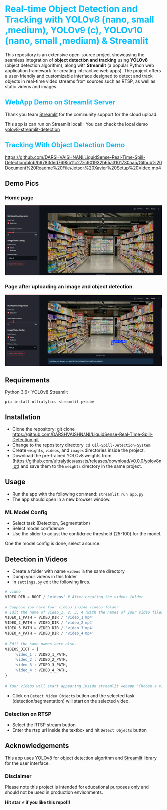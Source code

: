 # <span style="color:deepskyblue"> Real-time Object Detection and Tracking with YOLOv8 (nano, small ,medium), YOLOv9 (c), YOLOv10 (nano, small ,medium) & Streamlit </span>

This repository is an extensive open-source project showcasing the seamless integration of **object detection and tracking** using **YOLOv8** (object detection algorithm), along with **Streamlit** (a popular Python web application framework for creating interactive web apps). The project offers a user-friendly and customizable interface designed to detect and track objects in real-time video streams from sources such as RTSP, as well as static videos and images.


## <span style="color:deepskyblue">WebApp Demo on Streamlit Server</span>

Thank you team [Streamlit](<https://github.com/streamlit/streamlit>) for the community support for the cloud upload. 

This app is can run on Streamlit local!!! You can check the local demo 
[yolov8-streamlit-detection](https://localhost/8501)

## <span style="color:deepskyblue"> Tracking With Object Detection Demo</span>

https://github.com/DARSHVAISHNANI/LiquidSense-Real-Time-Spill-Detection/blob/b9783ded7695b11c273c901932b65a3101730aa5/Github%20Document%20Readme%20File/Jetson%20Xavier%20Setup%20Video.mp4


## Demo Pics

### Home page

<img src="https://github.com/DARSHVAISHNANI/LiquidSense-Real-Time-Spill-Detection/blob/1a73b4a994e449362be9110bb9ef49a2a12874c6/Github%20Document%20Readme%20File/image-5.png">

### Page after uploading an image and object detection

<img src="https://github.com/DARSHVAISHNANI/LiquidSense-Real-Time-Spill-Detection/blob/b9783ded7695b11c273c901932b65a3101730aa5/Github%20Document%20Readme%20File/image-3.png" >

## Requirements

Python 3.6+
YOLOv8
Streamlit

```bash
pip install ultralytics streamlit pytube
```

## Installation

- Clone the repository: git clone [<https://github.com/DARSHVAISHNANI/LiquidSense-Real-Time-Spill-Detection.git>](https://github.com/DARSHVAISHNANI/LiquidSense-Real-Time-Spill-Detection.git)
- Change to the repository directory: `cd Oil-Spill-Detection-System`
- Create `weights`, `videos`, and `images` directories inside the project.
- Download the pre-trained YOLOv8 weights from (<https://github.com/ultralytics/assets/releases/download/v0.0.0/yolov8n.pt>) and save them to the `weights` directory in the same project.

## Usage

- Run the app with the following command: `streamlit run app.py`
- The app should open in a new browser window.

### ML Model Config

- Select task (Detection, Segmentation)
- Select model confidence
- Use the slider to adjust the confidence threshold (25-100) for the model.

One the model config is done, select a source.

## Detection in Videos

- Create a folder with name `videos` in the same directory
- Dump your videos in this folder
- In `settings.py` edit the following lines.

```python
# video
VIDEO_DIR = ROOT / 'videos' # After creating the videos folder

# Suppose you have four videos inside videos folder
# Edit the name of video_1, 2, 3, 4 (with the names of your video files) 
VIDEO_1_PATH = VIDEO_DIR / 'video_1.mp4' 
VIDEO_2_PATH = VIDEO_DIR / 'video_2.mp4'
VIDEO_3_PATH = VIDEO_DIR / 'video_3.mp4'
VIDEO_4_PATH = VIDEO_DIR / 'video_4.mp4'

# Edit the same names here also.
VIDEOS_DICT = {
    'video_1': VIDEO_1_PATH,
    'video_2': VIDEO_2_PATH,
    'video_3': VIDEO_3_PATH,
    'video_4': VIDEO_4_PATH,
}

# Your videos will start appearing inside streamlit webapp 'Choose a video'.
```

- Click on `Detect Video Objects` button and the selected task (detection/segmentation) will start on the selected video.

### Detection on RTSP

- Select the RTSP stream button
- Enter the rtsp url inside the textbox and hit `Detect Objects` button

## Acknowledgements

This app uses [YOLOv8](<https://github.com/ultralytics/ultralytics>) for object detection algorithm and [Streamlit](<https://github.com/streamlit/streamlit>) library for the user interface.

### Disclaimer

Please note this project is intended for educational purposes only and should not be used in production environments.

**Hit star ⭐ if you like this repo!!!**
